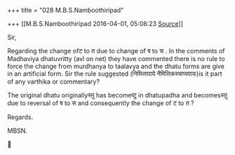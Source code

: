 +++
title = "028 M.B.S.Namboothiripad"

+++
[[M.B.S.Namboothiripad	2016-04-01, 05:08:23 [Source](https://groups.google.com/g/samskrita/c/O-ArQvKXvO8)]]



Sir,

Regarding the change ofट to त due to change of ष to स . In the comments of Madhaviya dhatuvritty (avl on net) they have commented there is no rule to force the change from murdhanya to taalavya and the dhatu forms are give in an artificial form. Sir the rule suggested (निमित्तापाये नैमित्तिकस्याप्यपायः)is it part of any varthika or commentary?

The original dhatu originallyस्तु has becomeष्टु in dhatupadha and becomesस्तु due to reversal of ष to स and consequently the change of ट to त ?

Regards.

MBSN.



